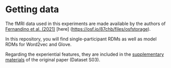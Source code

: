 # Getting data

The fMRI data used in this experiments are made available by the authors of [Fernandino et al. (2021)](https://www.pnas.org/doi/10.1073/pnas.2108091119) [here] (https://osf.io/87chb/files/osfstorage).

In this repository, you will find single-participant RDMs as well as model RDMs for Word2vec and Glove. 

Regarding the experiential features, they are included in the [supplementary materials](https://www.pnas.org/doi/10.1073/pnas.2108091119#supplementary-materials) of the original paper (Dataset S03).